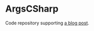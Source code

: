 # ArgsCSharp
Code repository supporting [a blog post](https://blog.ploeh.dk/2023/08/28/a-first-crack-at-the-args-kata).
